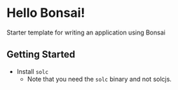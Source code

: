 # Hello Bonsai!

Starter template for writing an application using Bonsai

## Getting Started

* Install `solc`
    * Note that you need the `solc` binary and not solcjs.

<!--
TODO(victor) 
* Ensure Docker images gets open-sourced.
* Get the Bonsai contracts open-sourced and import IBonsaiProxy from them.
-->
